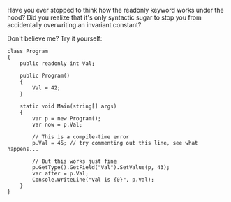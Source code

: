 <!--
{
    "Id": "Readonly-in-CSharp",
	"WindowTitle": "",
	"Title": "Just how read-only is \"readonly\" in C#?",
    "Date": "2013-07-04"
}
-->

Have you ever stopped to think how the readonly keyword works under the hood? Did you realize that it's only syntactic sugar to stop you from accidentally overwriting an invariant constant?

Don't believe me? Try it yourself:

	class Program
	{
	    public readonly int Val;
	
	    public Program()
	    {
	        Val = 42;
	    }
	
	    static void Main(string[] args)
	    {
	        var p = new Program();
	        var now = p.Val;
	
	        // This is a compile-time error
	        p.Val = 45; // try commenting out this line, see what happens...
	
	        // But this works just fine
	        p.GetType().GetField("Val").SetValue(p, 43);
	        var after = p.Val;
			Console.WriteLine("Val is {0}", p.Val);
	    }
	}
